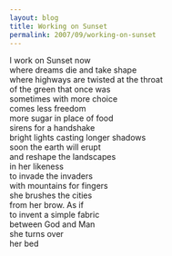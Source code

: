 ```yaml
---
layout: blog
title: Working on Sunset
permalink: 2007/09/working-on-sunset
---
```


<p>I work on Sunset now<br />
where dreams die and take shape<br />
where highways are twisted at the throat<br />
of the green that once was<br />
sometimes with more choice<br />
comes less freedom<br />
more sugar in place of food<br />
sirens for a handshake<br />
bright lights casting longer shadows<br />
soon the earth will erupt<br />
and reshape the landscapes<br />
in her likeness<br />
to invade the invaders<br />
with mountains for fingers<br />
she brushes the cities<br />
from her brow. As if<br />
to invent a simple fabric<br />
between God and Man<br />
she turns over<br />
her bed</p>
